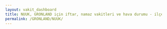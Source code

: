 ```yaml
---
layout: vakit_dashboard
title: NUUK, GRONLAND için iftar, namaz vakitleri ve hava durumu - ilçe/eyalet seç
permalink: /GRONLAND/NUUK/
---
```


<script type="text/javascript">
  var GLOBAL_COUNTRY = 'GRONLAND';
  var GLOBAL_CITY = 'NUUK';
  var GLOBAL_STATE = '';
  var lat = 72;
  var lon = 21;
</script>
